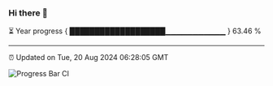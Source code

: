 ### Hi there 👋

⏳ Year progress { ███████████████████▁▁▁▁▁▁▁▁▁▁▁ } 63.46 %

---

⏰ Updated on Tue, 20 Aug 2024 06:28:05 GMT

![Progress Bar CI](https://github.com/ZhaoGui/ZhaoGui/workflows/Progress%20Bar%20CI/badge.svg)
